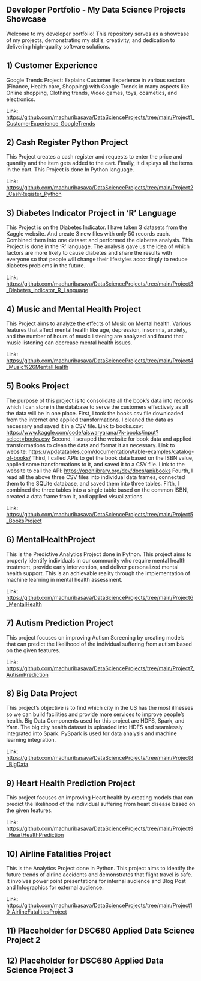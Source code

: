 ## Developer Portfolio -  My Data Science Projects Showcase
Welcome to my developer portfolio! This repository serves as a showcase of my projects, demonstrating my skills, 
creativity, and dedication to delivering high-quality software solutions.


## 1) Customer Experience	
Google Trends Project: Explains Customer Experience in various 	sectors (Finance, Health care, Shopping) with Google Trends 
in many aspects like Online shopping, Clothing trends, Video games, toys, cosmetics, and electronics.

Link:  https://github.com/madhuribasava/DataScienceProjects/tree/main/Project1_CustomerExperience_GoogleTrends
	
## 2) Cash Register Python Project
This Project creates a cash register and requests to enter the price and quantity and the item gets added to the cart. 
 Finally, it displays all the items in the cart. This Project is done In Python language.
 
 Link: https://github.com/madhuribasava/DataScienceProjects/tree/main/Project2_CashRegister_Python 
	
## 3) Diabetes Indicator Project in ‘R’ Language
This Project is on the Diabetes Indicator. I have taken 3 datasets from the Kaggle website. And create 3 new files
 with only 50 records each. Combined them into one dataset and performed the diabetes analysis. This Project is done in the ‘R’ 
 language. The analysis gave us the idea of which factors are more likely to cause diabetes and share the results with everyone
 so that people will change their lifestyles accordingly to reduce diabetes problems in the future. 
 
 Link: https://github.com/madhuribasava/DataScienceProjects/tree/main/Project3_Diabetes_Indicator_R_Language  
	
## 4) Music and Mental Health Project
This Project aims to analyze the effects of Music on Mental health. Various features that affect mental health like
age, depression, insomnia, anxiety, and the number of hours of music listening are analyzed and found that music listening
can decrease mental health issues.

Link: https://github.com/madhuribasava/DataScienceProjects/tree/main/Project4_Music%26MentalHealth 
	
## 5) Books Project
The purpose of this project is to consolidate all the book’s data into records which I can store in the database to 
 serve the customers effectively as all the data will be in one place.
 First, I took the books.csv file downloaded from the internet and applied transformations. I cleaned the data as necessary 
 and saved it in a CSV file. Link to books.csv: https://www.kaggle.com/code/aiswaryarana/7k-books/input?select=books.csv
 Second, I scraped the website for book data and applied transformations to clean the data and format it as necessary.
 Link to website: https://wpdatatables.com/documentation/table-examples/catalog-of-books/
 Third, I called APIs to get the book data based on the ISBN value, applied some transformations to it, and saved it to a CSV file.
 Link to the website to call the API: https://openlibrary.org/dev/docs/api/books
 Fourth, I read all the above three CSV files into individual data frames, connected them to the SQLite database, and saved them
 into three tables.
 Fifth, I combined the three tables into a single table based on the common ISBN, created a data frame from it, 
 and applied visualizations.
 
 Link: https://github.com/madhuribasava/DataScienceProjects/tree/main/Project5_BooksProject
	
## 6) MentalHealthProject
This is the Predictive Analytics Project done in Python. This project aims to properly identify individuals in our 
 community who require mental health treatment, provide early intervention, and deliver personalized mental health support.
 This is an achievable reality through the implementation of machine learning in mental health assessment.
 
 Link: https://github.com/madhuribasava/DataScienceProjects/tree/main/Project6_MentalHealth 
	
## 7) Autism Prediction Project
This project focuses on improving Autism Screening by creating models that can predict the likelihood of the individual
 suffering from autism based on the given features.
 
 Link: https://github.com/madhuribasava/DataScienceProjects/tree/main/Project7_AutismPrediction 
	
## 8) Big Data Project
This project’s objective is to find which city in the US has the most illnesses so we can build facilities and provide
 more services to improve people’s health. Big Data Components used for this project are HDFS, Spark, and Yarn. The big city 
 health dataset is uploaded into HDFS and seamlessly integrated into Spark. PySpark is used for data analysis and machine learning
 integration.
 
 Link: https://github.com/madhuribasava/DataScienceProjects/tree/main/Project8_BigData
	
## 9) Heart Health Prediction Project
This project focuses on improving Heart health by creating models that can predict the likelihood of the individual
 suffering from heart disease based on the given features.
 
 Link: https://github.com/madhuribasava/DataScienceProjects/tree/main/Project9_HeartHealthPrediction
	
## 10) Airline Fatalities Project
This is the Analytics Project done in Python. This project aims to identify the future trends 
of airline accidents and demonstrates that flight travel is safe. It involves power point 
presentations for internal audience and Blog Post and Infographics for external audience.

Link: https://github.com/madhuribasava/DataScienceProjects/tree/main/Project10_AirlineFatalitiesProject  
 
## 11) Placeholder for DSC680 Applied Data Science Project 2

## 12) Placeholder for DSC680 Applied Data Science Project 3
